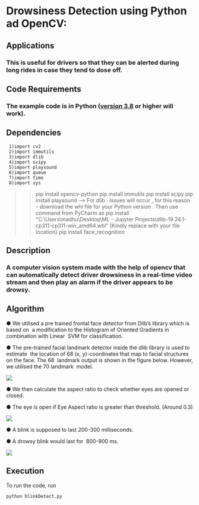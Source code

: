 # Drowsiness Detection using Python ad OpenCV:


## Applications
### This is useful for drivers so that they can be alerted during long rides in case they tend to dose off.
## Code Requirements
### The example code is in Python ([version 3.8](https://www.python.org/download/releases/3.8/) or higher will work).
## Dependencies
```
 1)import cv2
 2)import immutils
 3)import dlib
 4)import scipy
 5)import playsound
 6)import queue
 7)import time
 8)import sys
 ```
>> pip install opencv-python
>> pip install immutils
>> pip install scipy
>> pip install playsound
--> For dlib : Issues will occur , for this reason - download the whl file for your Python version . Then use command from PyCharm as
>> pip install "C:\Users\madhu\Desktop\ML - Jupyter Projects\dlib-19.24.1-cp311-cp311-win_amd64.whl"    [Kindly replace with your file location}
>> pip install face_recognition

## Description
###  A computer vision system made with the help of opencv that can automatically detect driver drowsiness in a real-time video stream and then play an alarm if the driver appears to be drowsy.
## Algorithm
● We utilised a pre trained frontal face detector from Dlib’s library which is based on  a modification to the Histogram of Oriented Gradients in combination with Linear  SVM for classification.  

● The pre-trained facial landmark detector inside the dlib library is used to estimate  the location of 68 (x, y)-coordinates that map to facial structures on the face. The 68  landmark output is shown in the figure below. However, we utilised the 70 landmark  model.

<img src="https://github.com/noorkhokhar99/Computer-Vision-Project-Driver-drowsiness-detection-Full-code-explanation-OpenCV-Python-Dlib/blob/main/eye_aspect_ratio.PNG">

● We then calculate the aspect ratio to check whether eyes are opened or closed.

● The eye is open if Eye Aspect ratio is greater than threshold. (Around 0.3)

<img src="https://github.com/noorkhokhar99/Computer-Vision-Project-Driver-drowsiness-detection-Full-code-explanation-OpenCV-Python-Dlib/blob/main/eye.PNG">

● A blink is supposed to last 200-300 milliseconds.

● A drowsy blink would last for  800-900  ms. 

<img src="https://github.com/noorkhokhar99/Computer-Vision-Project-Driver-drowsiness-detection-Full-code-explanation-OpenCV-Python-Dlib/blob/main/eye_aspect_ratio.PNG">

## Execution
To run the code, run 

```
python blinkDetect.py
```
